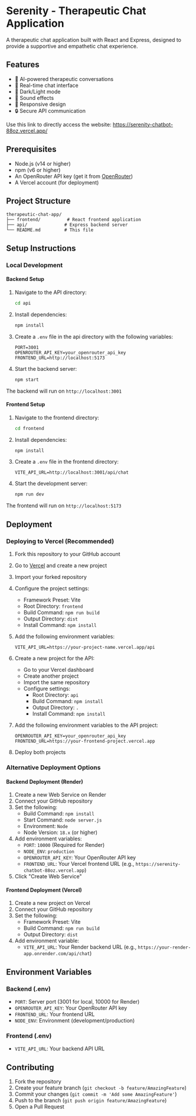 # Serenity - Therapeutic Chat Application

A therapeutic chat application built with React and Express, designed to provide a supportive and empathetic chat experience.

## Features

- 🤖 AI-powered therapeutic conversations
- 💬 Real-time chat interface
- 🌙 Dark/Light mode
- 🎵 Sound effects
- 📱 Responsive design
- 🔒 Secure API communication

Use this link to directly access the website: https://serenity-chatbot-88oz.vercel.app/

## Prerequisites

- Node.js (v14 or higher)
- npm (v6 or higher)
- An OpenRouter API key (get it from [OpenRouter](https://openrouter.ai/))
- A Vercel account (for deployment)

## Project Structure

```
therapeutic-chat-app/
├── frontend/          # React frontend application
├── api/              # Express backend server
└── README.md         # This file
```

## Setup Instructions

### Local Development

#### Backend Setup

1. Navigate to the API directory:
   ```bash
   cd api
   ```

2. Install dependencies:
   ```bash
   npm install
   ```

3. Create a `.env` file in the api directory with the following variables:
   ```
   PORT=3001
   OPENROUTER_API_KEY=your_openrouter_api_key
   FRONTEND_URL=http://localhost:5173
   ```

4. Start the backend server:
   ```bash
   npm start
   ```

The backend will run on `http://localhost:3001`

#### Frontend Setup

1. Navigate to the frontend directory:
   ```bash
   cd frontend
   ```

2. Install dependencies:
   ```bash
   npm install
   ```

3. Create a `.env` file in the frontend directory:
   ```
   VITE_API_URL=http://localhost:3001/api/chat
   ```

4. Start the development server:
   ```bash
   npm run dev
   ```

The frontend will run on `http://localhost:5173`

## Deployment

### Deploying to Vercel (Recommended)

1. Fork this repository to your GitHub account

2. Go to [Vercel](https://vercel.com) and create a new project

3. Import your forked repository

4. Configure the project settings:
   - Framework Preset: Vite
   - Root Directory: `frontend`
   - Build Command: `npm run build`
   - Output Directory: `dist`
   - Install Command: `npm install`

5. Add the following environment variables:
   ```
   VITE_API_URL=https://your-project-name.vercel.app/api
   ```

6. Create a new project for the API:
   - Go to your Vercel dashboard
   - Create another project
   - Import the same repository
   - Configure settings:
     - Root Directory: `api`
     - Build Command: `npm install`
     - Output Directory: `.`
     - Install Command: `npm install`

7. Add the following environment variables to the API project:
   ```
   OPENROUTER_API_KEY=your_openrouter_api_key
   FRONTEND_URL=https://your-frontend-project.vercel.app
   ```

8. Deploy both projects

### Alternative Deployment Options

#### Backend Deployment (Render)

1. Create a new Web Service on Render
2. Connect your GitHub repository
3. Set the following:
   - Build Command: `npm install`
   - Start Command: `node server.js`
   - Environment: `Node`
   - Node Version: `18.x` (or higher)
4. Add environment variables:
   - `PORT`: `10000` (Required for Render)
   - `NODE_ENV`: `production`
   - `OPENROUTER_API_KEY`: Your OpenRouter API key
   - `FRONTEND_URL`: Your Vercel frontend URL (e.g., `https://serenity-chatbot-88oz.vercel.app`)
5. Click "Create Web Service"

#### Frontend Deployment (Vercel)

1. Create a new project on Vercel
2. Connect your GitHub repository
3. Set the following:
   - Framework Preset: Vite
   - Build Command: `npm run build`
   - Output Directory: `dist`
4. Add environment variable:
   - `VITE_API_URL`: Your Render backend URL (e.g., `https://your-render-app.onrender.com/api/chat`)

## Environment Variables

### Backend (.env)
- `PORT`: Server port (3001 for local, 10000 for Render)
- `OPENROUTER_API_KEY`: Your OpenRouter API key
- `FRONTEND_URL`: Your frontend URL
- `NODE_ENV`: Environment (development/production)

### Frontend (.env)
- `VITE_API_URL`: Your backend API URL

## Contributing

1. Fork the repository
2. Create your feature branch (`git checkout -b feature/AmazingFeature`)
3. Commit your changes (`git commit -m 'Add some AmazingFeature'`)
4. Push to the branch (`git push origin feature/AmazingFeature`)
5. Open a Pull Request

